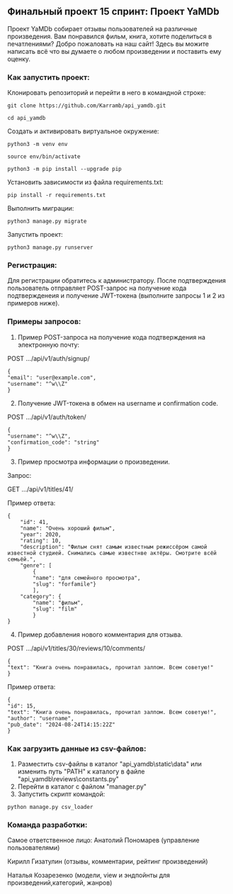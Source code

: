 ## Финальный проект 15 спринт:  Проект YaMDb

Проект YaMDb собирает отзывы пользователей на различные произведения.
Вам понравился фильм, книга, хотите поделиться в печатлениями? Добро пожаловать на наш сайт! Здесь вы можите написать всё что вы думаете о любом произведении и поставить ему оценку.

### Как запустить проект:

Клонировать репозиторий и перейти в него в командной строке:

```
git clone https://github.com/Karramb/api_yamdb.git
```

```
cd api_yamdb
```

Cоздать и активировать виртуальное окружение:

```
python3 -m venv env
```

```
source env/bin/activate
```

```
python3 -m pip install --upgrade pip
```

Установить зависимости из файла requirements.txt:

```
pip install -r requirements.txt
```

Выполнить миграции:

```
python3 manage.py migrate
```

Запустить проект:

```
python3 manage.py runserver
```
### Регистрация:
Для регистрации обратитесь к администратору. После подтверждения пользователь отправляет POST-запрос на получение кода подтвержденеия и получение JWT-токена (выполните запросы 1 и 2 из примеров ниже).

### Примеры запросов:
1. Пример POST-запроса на получение кода подтверждения на электронную почту:
   
POST .../api/v1/auth/signup/

```
{
"email": "user@example.com",
"username": "^w\\Z"
}
```

2. Получение JWT-токена в обмен на username и confirmation code.
   
POST .../api/v1/auth/token/

```
{
"username": "^w\\Z",
"confirmation_code": "string"
}
```
3. Пример просмотра информации о произведении.
   
Запрос:

GET .../api/v1/titles/41/

Пример ответа:

```
{
    "id": 41,
    "name": "Очень хороший фильм",
    "year": 2020,
    "rating": 10,
    "description": "Фильм снят самым известным режиссёром самой известной студией. Снимались самые известнве актёры. Смотрите всёй семьёй.",
    "genre": [
        {
        "name": "для семейного просмотра",
        "slug": "forfamile"}
        ],
    "category": {
        "name": "фильм",
        "slug": "film"
        }
}
```
4. Пример добавления нового комментария для отзыва.
   
POST .../api/v1/titles/30/reviews/10/comments/

```
{
"text": "Книга очень понравилась, прочитал залпом. Всем советую!"
}

```

Пример ответа:

```
{
"id": 15,
"text": "Книга очень понравилась, прочитал залпом. Всем советую!",
"author": "username",
"pub_date": "2024-08-24T14:15:22Z"
}

```

### Как загрузить данные из csv-файлов:
1. Разместить csv-файлы в каталог "api_yamdb\static\data\" или изменить путь "PATH" к каталогу в файле "api_yamdb\reviews\constants.py"
2. Перейти в каталог с файлом "manager.py"
3. Запустить скрипт командой:

```
python manage.py csv_loader
```

### Команда разработки:
Самое ответственное лицо: Анатолий Пономарев (управление пользователями)

Кирилл Гизатулин (отзывы, комментарии, рейтинг произведений)

Наталья Козарезенко (модели, view и эндпойнты для произведений,категорий, жанров)